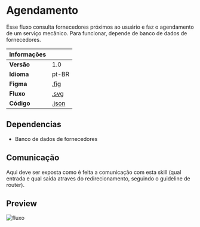 # Agendamento

Esse fluxo consulta fornecedores próximos ao usuário e faz o agendamento de um serviço mecânico.
Para funcionar, depende de banco de dados de fornecedores.

| Informações |                             |
|-------------|-----------------------------|
| **Versão**  | 1.0                         |
| **Idioma**  | pt-BR                       |
| **Figma**   | [.fig](./agendamento.fig)   |
| **Fluxo**   | [.svg](./agendamento.svg)   |
| **Código**  | [.json](./agendamento.json) |

## Dependencias

- Banco de dados de fornecedores

## Comunicação

Aqui deve ser exposta como é feita a comunicação com esta skill (qual entrada e qual saida atraves do redirecionamento, seguindo o guideline de router).

## Preview

![fluxo](./agendamento.svg)
